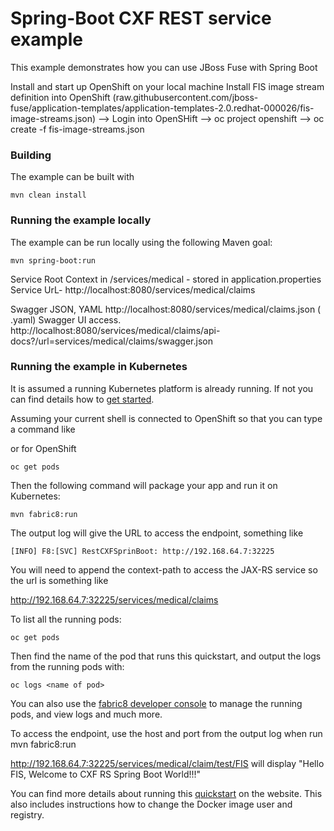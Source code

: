# Spring-Boot CXF REST service example


This example demonstrates how you can use JBoss Fuse  with Spring Boot

Install and start up OpenShift on your local machine
Install FIS image stream definition into OpenShift (raw.githubusercontent.com/jboss-fuse/application-templates/application-templates-2.0.redhat-000026/fis-image-streams.json)
--> Login into OpenSHift
--> oc project openshift
--> oc create -f fis-image-streams.json

### Building

The example can be built with

    mvn clean install


### Running the example locally

The example can be run locally using the following Maven goal:

    mvn spring-boot:run

Service Root Context in /services/medical - stored in application.properties 
Service UrL- http://localhost:8080/services/medical/claims

Swagger JSON, YAML
http://localhost:8080/services/medical/claims.json ( .yaml)
Swagger UI access.
http://localhost:8080/services/medical/claims/api-docs?/url=services/medical/claims/swagger.json

### Running the example in Kubernetes

It is assumed a running Kubernetes platform is already running. If not you can find details how to [get started](http://fabric8.io/guide/getStarted/index.html).

Assuming your current shell is connected to  OpenShift so that you can type a command like



or for OpenShift

```
oc get pods
```

Then the following command will package your app and run it on Kubernetes:

```
mvn fabric8:run
```
The output log will give the URL to access the endpoint, something like
```
[INFO] F8:[SVC] RestCXFSprinBoot: http://192.168.64.7:32225
```

You will need to append the context-path to access the JAX-RS service so the url is something like

http://192.168.64.7:32225/services/medical/claims

To list all the running pods:

    oc get pods

Then find the name of the pod that runs this quickstart, and output the logs from the running pods with:

    oc logs <name of pod>

You can also use the [fabric8 developer console](http://fabric8.io/guide/console.html) to manage the running pods, and view logs and much more.

To access the endpoint, use the host and port from the output log when run mvn fabric8:run

http://192.168.64.7:32225/services/medical/claim/test/FIS
will display "Hello FIS, Welcome to CXF RS Spring Boot World!!!"


You can find more details about running this [quickstart](http://fabric8.io/guide/quickstarts/running.html) on the website. This also includes instructions how to change the Docker image user and registry.

